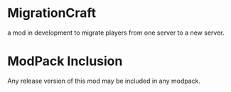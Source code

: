 # MigrationCraft
a mod in development to migrate players from one server to a new server.

# ModPack Inclusion #
Any release version of this mod may be included in any modpack.